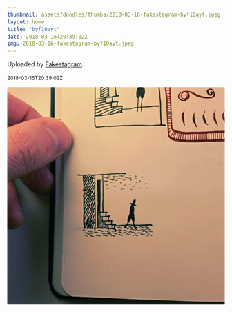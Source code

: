 ```yaml
---
thumbnail: assets/doodles/thumbs/2018-03-16-fakestagram-byf10ayt.jpeg
layout: home
title: "byf10ayt"
date: 2018-03-16T20:39:02Z
img: 2018-03-16-fakestagram-byf10ayt.jpeg
---
```


Uploaded by [Fakestagram](https://github.com/opyate/fakestagram).

<small>2018-03-16T20:39:02Z</small>

![Uploaded by Fakestagram](assets/doodles/original/2018-03-16-fakestagram-byf10ayt.jpeg)
